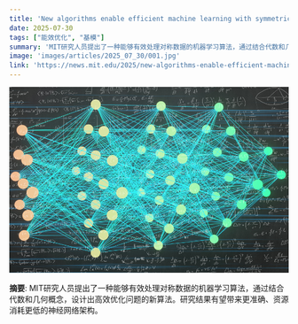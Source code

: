 ```yaml
---
title: 'New algorithms enable efficient machine learning with symmetric data'
date: 2025-07-30
tags: ["能效优化", "基模"]
summary: 'MIT研究人员提出了一种能够有效处理对称数据的机器学习算法，通过结合代数和几何概念，设计出高效优化问题的新算法。研究结果有望带来更准确、资源消耗更低的神经网络架构。'
image: 'images/articles/2025_07_30/001.jpg'
link: 'https://news.mit.edu/2025/new-algorithms-enable-efficient-machine-learning-with-symmetric-data-0730'
---
```

![New algorithms enable efficient machine learning with symmetric data](images/articles/2025_07_30/001.jpg)

**摘要**: MIT研究人员提出了一种能够有效处理对称数据的机器学习算法，通过结合代数和几何概念，设计出高效优化问题的新算法。研究结果有望带来更准确、资源消耗更低的神经网络架构。

